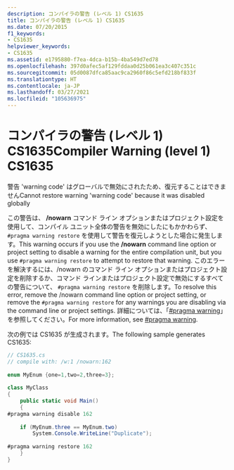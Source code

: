 ```yaml
---
description: コンパイラの警告 (レベル 1) CS1635
title: コンパイラの警告 (レベル 1) CS1635
ms.date: 07/20/2015
f1_keywords:
- CS1635
helpviewer_keywords:
- CS1635
ms.assetid: e1795880-f7ea-4dca-b15b-4ba549d7ed78
ms.openlocfilehash: 397d0afec5af129fddaa0d25b061ea3c407c351c
ms.sourcegitcommit: 05d0087dfca85aac9ca2960f86c5efd218bf833f
ms.translationtype: HT
ms.contentlocale: ja-JP
ms.lasthandoff: 03/27/2021
ms.locfileid: "105636975"
---
```

# <a name="compiler-warning-level-1-cs1635"></a><span data-ttu-id="5a28f-103">コンパイラの警告 (レベル 1) CS1635</span><span class="sxs-lookup"><span data-stu-id="5a28f-103">Compiler Warning (level 1) CS1635</span></span>

<span data-ttu-id="5a28f-104">警告 'warning code' はグローバルで無効にされたため、復元することはできません</span><span class="sxs-lookup"><span data-stu-id="5a28f-104">Cannot restore warning 'warning code' because it was disabled globally</span></span>  
  
 <span data-ttu-id="5a28f-105">この警告は、 **/nowarn** コマンド ライン オプションまたはプロジェクト設定を使用して、コンパイル ユニット全体の警告を無効にしたにもかかわらず、 `#pragma warning restore` を使用して警告を復元しようとした場合に発生します。</span><span class="sxs-lookup"><span data-stu-id="5a28f-105">This warning occurs if you use the **/nowarn** command line option or project setting to disable a warning for the entire compilation unit, but you use `#pragma warning restore` to attempt to restore that warning.</span></span> <span data-ttu-id="5a28f-106">このエラーを解決するには、/nowarn のコマンド ライン オプションまたはプロジェクト設定を削除するか、コマンド ラインまたはプロジェクト設定で無効にするすべての警告について、 `#pragma warning restore` を削除します。</span><span class="sxs-lookup"><span data-stu-id="5a28f-106">To resolve this error, remove the /nowarn command line option or project setting, or remove the `#pragma warning restore` for any warnings you are disabling via the command line or project settings.</span></span> <span data-ttu-id="5a28f-107">詳細については、「[#pragma warning](../language-reference/preprocessor-directives.md#pragma-warning)」を参照してください。</span><span class="sxs-lookup"><span data-stu-id="5a28f-107">For more information, see [#pragma warning](../language-reference/preprocessor-directives.md#pragma-warning).</span></span>  
  
 <span data-ttu-id="5a28f-108">次の例では CS1635 が生成されます。</span><span class="sxs-lookup"><span data-stu-id="5a28f-108">The following sample generates CS1635:</span></span>  
  
```csharp  
// CS1635.cs  
// compile with: /w:1 /nowarn:162  
  
enum MyEnum {one=1,two=2,three=3};  
  
class MyClass  
{  
    public static void Main()  
    {  
#pragma warning disable 162  
  
    if (MyEnum.three == MyEnum.two)  
        System.Console.WriteLine("Duplicate");  
  
#pragma warning restore 162  
    }  
}  
```

